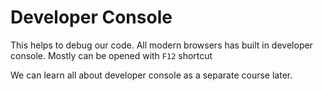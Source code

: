 # Developer Console
This helps to debug our code. All modern browsers has built in developer console. Mostly can be opened with `F12` shortcut

We can learn all about developer console as a separate course later.